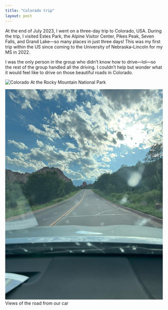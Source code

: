 ```yaml
---
title: "Colorado trip"
layout: post
---
```


At the end of July 2023, I went on a three-day trip to Colorado, USA.
During the trip, I visited Estes Park, the Alpine Visitor Center, Pikes Peak, Seven Falls, and Grand Lake—so many places in just three days! This was my first trip within the US since coming to the University of Nebraska–Lincoln for my MS in 2022.

I was the only person in the group who didn’t know how to drive—lol—so the rest of the group handled all the driving. I couldn’t help but wonder what it would feel like to drive on those beautiful roads in Colorado.

![Colorado](/assets/Colorado1.jpg) At the Rocky Mountain National Park

![Colorado](/assets/Colorado2.jpg) Views of the road from our car
